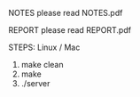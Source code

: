 NOTES please read NOTES.pdf

REPORT please read REPORT.pdf

STEPS:
Linux / Mac
1. make clean
2. make
3. ./server
